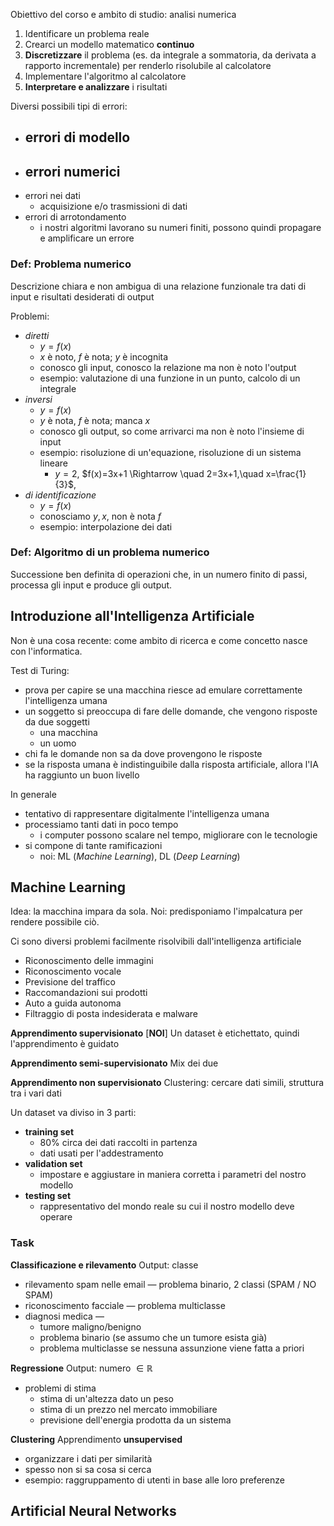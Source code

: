Obiettivo del corso e ambito di studio: analisi numerica
1. Identificare un problema reale
2. Crearci un modello matematico **continuo**
3. **Discretizzare** il problema (es. da integrale a sommatoria, da derivata a rapporto incrementale) per renderlo risolubile al calcolatore
4. Implementare l'algoritmo al calcolatore
5. **Interpretare e analizzare** i risultati

Diversi possibili tipi di errori:
- errori di modello
	- 
- errori numerici
	- 
- errori nei dati
	- acquisizione e/o trasmissioni di dati
- errori di arrotondamento
	- i nostri algoritmi lavorano su numeri finiti, possono quindi propagare e amplificare un errore

### Def: Problema numerico
Descrizione chiara e non ambigua di una relazione funzionale tra dati di input e risultati desiderati di output

Problemi:
- *diretti*
	- $y = f(x)$
	- $x$ è noto, $f$ è nota; $y$ è incognita
	- conosco gli input, conosco la relazione ma non è noto l'output
	- esempio: valutazione di una funzione in un punto, calcolo di un integrale
- *inversi*
	- $y = f(x)$
	- $y$ è nota, $f$ è nota; manca $x$
	- conosco gli output, so come arrivarci ma non è noto l'insieme di input
	- esempio: risoluzione di un'equazione, risoluzione di un sistema lineare
		- $y=2$,  $f(x)=3x+1 \Rightarrow \quad 2=3x+1,\quad x=\frac{1}{3}$,
- *di identificazione*
	- $y=f(x)$
	- conosciamo $y, x$, non è nota $f$
	- esempio: interpolazione dei dati 
### Def: Algoritmo di un problema numerico
Successione ben definita di operazioni che, in un numero finito di passi, processa gli input e produce gli output.

## Introduzione all'Intelligenza Artificiale
Non è una cosa recente: come ambito di ricerca e come concetto nasce con l'informatica. 

Test di Turing: 
- prova per capire se una macchina riesce ad emulare correttamente l'intelligenza umana
- un soggetto si preoccupa di fare delle domande, che vengono risposte da due soggetti
	- una macchina
	- un uomo
- chi fa le domande non sa da dove provengono le risposte
- se la risposta umana è indistinguibile dalla risposta artificiale, allora l'IA ha raggiunto un buon livello

In generale
- tentativo di rappresentare digitalmente l'intelligenza umana
- processiamo tanti dati in poco tempo
	- i computer possono scalare nel tempo, migliorare con le tecnologie
- si compone di tante ramificazioni
	- noi: ML (*Machine Learning*), DL (*Deep Learning*)

## Machine Learning

Idea: la macchina impara da sola.
Noi: predisponiamo l'impalcatura per rendere possibile ciò.

Ci sono diversi problemi facilmente risolvibili dall'intelligenza artificiale
- Riconoscimento delle immagini
- Riconoscimento vocale
- Previsione del traffico
- Raccomandazioni sui prodotti
- Auto a guida autonoma
- Filtraggio di posta indesiderata e malware

**Apprendimento supervisionato** \[**NOI**\]
Un dataset è etichettato, quindi l'apprendimento è guidato

**Apprendimento semi-supervisionato**
Mix dei due

**Apprendimento non supervisionato**
Clustering: cercare dati simili, struttura tra i vari dati

Un dataset va diviso in 3 parti:
- **training set**
	- 80% circa dei dati raccolti in partenza
	- dati usati per l'addestramento
- **validation set**
	- impostare e aggiustare in maniera corretta i parametri del nostro modello
- **testing set**
	- rappresentativo del mondo reale su cui il nostro modello deve operare

### Task

**Classificazione e rilevamento**
Output: classe
- rilevamento spam nelle email — problema binario, 2 classi (SPAM / NO SPAM)
- riconoscimento facciale — problema multiclasse
- diagnosi medica — 
	- tumore maligno/benigno
	- problema binario (se assumo che un tumore esista già)
	- problema multiclasse se nessuna assunzione viene fatta a priori

**Regressione**
Output: numero $\in \mathbb{R}$
- problemi di stima
	- stima di un'altezza dato un peso
	- stima di un prezzo nel mercato immobiliare
	- previsione dell'energia prodotta da un sistema

**Clustering**
Apprendimento **unsupervised**
- organizzare i dati per similarità
- spesso non si sa cosa si cerca
- esempio: raggruppamento di utenti in base alle loro preferenze 

## Artificial Neural Networks
